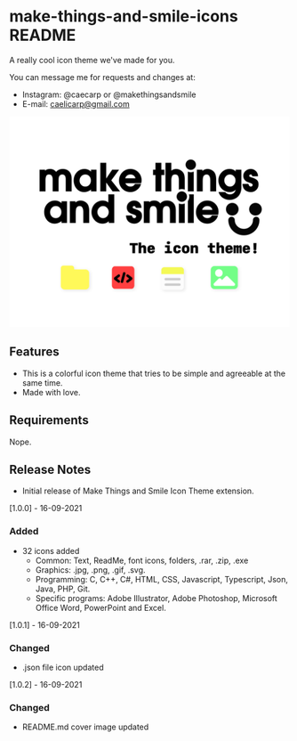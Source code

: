 # make-things-and-smile-icons README

A really cool icon theme we've made for you.

You can message me for requests and changes at: 

- Instagram: @caecarp or @makethingsandsmile
- E-mail: caelicarp@gmail.com

![Cover](images/cover.jpg)

## Features
- This is a colorful icon theme that tries to be simple and agreeable at the same time.
- Made with love.

## Requirements

Nope.

## Release Notes
- Initial release of Make Things and Smile Icon Theme extension.

[1.0.0] - 16-09-2021
### Added
- 32 icons added
  - Common: Text, ReadMe, font icons, folders, .rar, .zip, .exe
  - Graphics: .jpg, .png, .gif, .svg.
  - Programming: C, C++, C#, HTML, CSS, Javascript, Typescript, Json, Java, PHP, Git.
  - Specific programs: Adobe Illustrator, Adobe Photoshop, Microsoft Office Word, PowerPoint and Excel.

[1.0.1] - 16-09-2021
### Changed
- .json file icon updated

[1.0.2] - 16-09-2021
### Changed
- README.md cover image updated